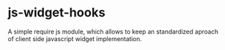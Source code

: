 # js-widget-hooks
A simple require js module, which allows to keep an standardized aproach of client side javascript widget implementation.
